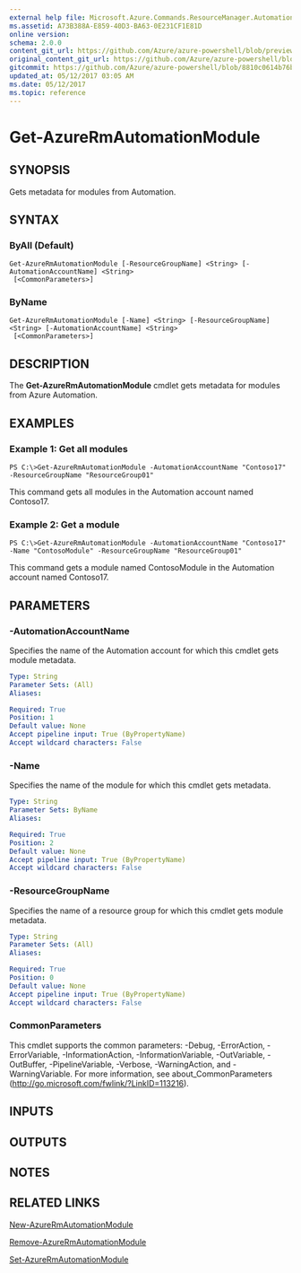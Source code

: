 ```yaml
---
external help file: Microsoft.Azure.Commands.ResourceManager.Automation.dll-Help.xml
ms.assetid: A73B388A-E859-40D3-BA63-0E231CF1E81D
online version:
schema: 2.0.0
content_git_url: https://github.com/Azure/azure-powershell/blob/preview/src/ResourceManager/Automation/Commands.Automation/help/Get-AzureRmAutomationModule.md
original_content_git_url: https://github.com/Azure/azure-powershell/blob/preview/src/ResourceManager/Automation/Commands.Automation/help/Get-AzureRmAutomationModule.md
gitcommit: https://github.com/Azure/azure-powershell/blob/8810c0614b76be8d014616888a4ae7733a452af9
updated_at: 05/12/2017 03:05 AM
ms.date: 05/12/2017
ms.topic: reference
---
```


# Get-AzureRmAutomationModule

## SYNOPSIS
Gets metadata for modules from Automation.

## SYNTAX

### ByAll (Default)
```
Get-AzureRmAutomationModule [-ResourceGroupName] <String> [-AutomationAccountName] <String>
 [<CommonParameters>]
```

### ByName
```
Get-AzureRmAutomationModule [-Name] <String> [-ResourceGroupName] <String> [-AutomationAccountName] <String>
 [<CommonParameters>]
```

## DESCRIPTION
The **Get-AzureRmAutomationModule** cmdlet gets metadata for modules from Azure Automation.

## EXAMPLES

### Example 1: Get all modules
```
PS C:\>Get-AzureRmAutomationModule -AutomationAccountName "Contoso17" -ResourceGroupName "ResourceGroup01"
```

This command gets all modules in the Automation account named Contoso17.

### Example 2: Get a module
```
PS C:\>Get-AzureRmAutomationModule -AutomationAccountName "Contoso17" -Name "ContosoModule" -ResourceGroupName "ResourceGroup01"
```

This command gets a module named ContosoModule in the Automation account named Contoso17.

## PARAMETERS

### -AutomationAccountName
Specifies the name of the Automation account for which this cmdlet gets module metadata.

```yaml
Type: String
Parameter Sets: (All)
Aliases: 

Required: True
Position: 1
Default value: None
Accept pipeline input: True (ByPropertyName)
Accept wildcard characters: False
```

### -Name
Specifies the name of the module for which this cmdlet gets metadata.

```yaml
Type: String
Parameter Sets: ByName
Aliases: 

Required: True
Position: 2
Default value: None
Accept pipeline input: True (ByPropertyName)
Accept wildcard characters: False
```

### -ResourceGroupName
Specifies the name of a resource group for which this cmdlet gets module metadata.

```yaml
Type: String
Parameter Sets: (All)
Aliases: 

Required: True
Position: 0
Default value: None
Accept pipeline input: True (ByPropertyName)
Accept wildcard characters: False
```

### CommonParameters
This cmdlet supports the common parameters: -Debug, -ErrorAction, -ErrorVariable, -InformationAction, -InformationVariable, -OutVariable, -OutBuffer, -PipelineVariable, -Verbose, -WarningAction, and -WarningVariable. For more information, see about_CommonParameters (http://go.microsoft.com/fwlink/?LinkID=113216).

## INPUTS

## OUTPUTS

## NOTES

## RELATED LINKS

[New-AzureRmAutomationModule](./New-AzureRmAutomationModule.md)

[Remove-AzureRmAutomationModule](./Remove-AzureRmAutomationModule.md)

[Set-AzureRmAutomationModule](./Set-AzureRmAutomationModule.md)


